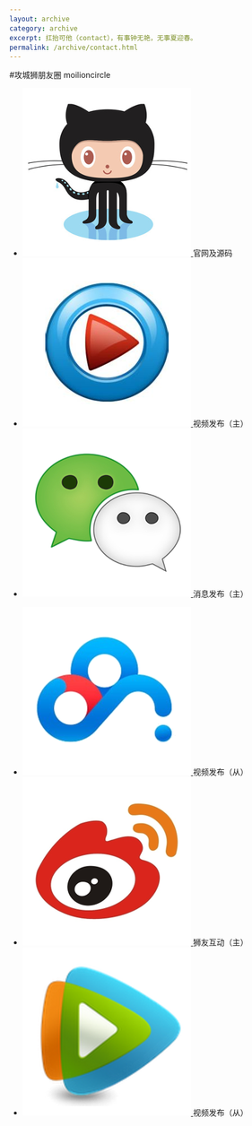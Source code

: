 ```yaml
---
layout: archive
category: archive
excerpt: 扛抬可他（contact），有事钟无艳，无事夏迎春。
permalink: /archive/contact.html
---
```

#攻城狮朋友圈 moilioncircle

<script type="text/javascript">
function qrcode(img){
    if(img.src.indexOf("/logo/")>0){
        img.src = img.src.replace("/logo/","/code/")
    }else{
        img.src = img.src.replace("/code/","/logo/")
    }
}
</script>
<ul class="th-grid">
  <li><a href="http://github.com/moilioncircle">
  <img src="../images/logo/300x300-github.png"
  onmouseover="qrcode(this)" onmouseout="qrcode(this)">
  </a>官网及源码</li>
  <li><a href="http://i.youku.com/moilioncircle">
  <img src="../images/logo/300x300-youku.png"
  onmouseover="qrcode(this)" onmouseout="qrcode(this)">
  </a>视频发布（主）</li>
  <li><a href="http://mp.weixin.qq.com/s?__biz=MzA5NTY3MjQzOQ==&mid=202703894&idx=1&sn=0b1f5f21897dad285be91cfdf8e0e525">
  <img src="../images/logo/300x300-weixin.png"
  onmouseover="qrcode(this)" onmouseout="qrcode(this)">
  </a>消息发布（主）</li>
</ul>

<ul class="th-grid">
  <li><a href="http://pan.baidu.com/share/home?uk=1380913564">
  <img src="../images/logo/300x300-baiduyun.png"
  onmouseover="qrcode(this)" onmouseout="qrcode(this)">
  </a>视频发布（从）</li>
  <li><a href="http://weibo.com/moilioncircle">
  <img src="../images/logo/300x300-sinaweibo.png"
  onmouseover="qrcode(this)" onmouseout="qrcode(this)">
  </a>狮友互动（主）</li>
  <li><a href="http://v.qq.com/vplus/a0b455ecd75466d6f9bb462829b154a5">
  <img src="../images/logo/300x300-vqq.png"
  onmouseover="qrcode(this)" onmouseout="qrcode(this)">
  </a>视频发布（从）</li>
</ul>
